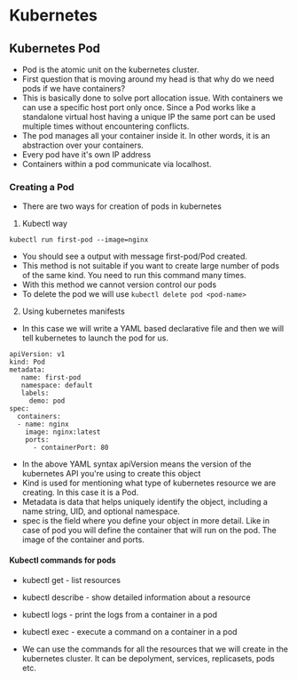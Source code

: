 # Kubernetes

## Kubernetes Pod
- Pod is the atomic unit on the kubernetes cluster. 
- First question that is moving around my head is that why do we need pods if we have containers?
- This is basically done to solve port allocation issue. With containers we can use a specific host port only once. Since a Pod works like a standalone virtual host having a unique IP the same port can be used multiple times without encountering conflicts.
- The pod manages all your container inside it. In other words, it is an abstraction over your containers. 
- Every pod have it's own IP address
- Containers within a pod communicate via localhost.
  
### Creating a Pod 
- There are two ways for creation of pods in kubernetes
1. Kubectl way
```
kubectl run first-pod --image=nginx
```
- You should see a output with message first-pod/Pod created. 
- This method is not suitable if you want to create large number of pods of the same kind. You need to run this command many times. 
- With this method we cannot version control our pods
- To delete the pod we will use `kubectl delete pod <pod-name>`

2. Using kubernetes manifests
- In this case we will write a YAML based declarative file and then we will tell kubernetes to launch the pod for us. 
```
apiVersion: v1
kind: Pod
metadata:
   name: first-pod
   namespace: default
   labels:
     demo: pod
spec:
  containers:
  - name: nginx
    image: nginx:latest
    ports:
      - containerPort: 80
```

- In the above YAML syntax apiVersion means the version of the kubernetes API you're using to create this object
- Kind is used for mentioning what type of kubernetes resource we are creating. In this case it is a Pod. 
- Metadata is data that helps uniquely identify the object, including a name string, UID, and optional namespace. 
- spec is the field where you define your object in more detail. Like in case of pod you will define the container that will run on the pod. The image of the container and ports. 

#### Kubectl commands for pods
- kubectl get <resource> - list resources
- kubectl describe <resource> - show detailed information about a resource
- kubectl logs <resource> - print the logs from a container in a pod
- kubectl exec <resource> - execute a command on a container in a pod

- We can use the commands for all the resources that we will create in the kubernetes cluster. It can be depolyment, services, replicasets, pods etc. 


